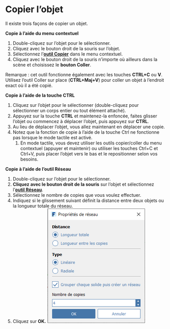 # Copier l’objet

Il existe trois façons de copier un objet.

**Copie à l’aide du menu contextuel**

1. Double-cliquez sur l’objet pour le sélectionner.
2. Cliquez avec le bouton droit de la souris sur l’objet.
3. Sélectionnez l’[**outil Copier**](tilt-array-copy-and-paste.md) dans le menu contextuel.
4. Cliquez avec le bouton droit de la souris n’importe où ailleurs dans la scène et choisissez le **bouton Coller**.

Remarque : cet outil fonctionne également avec les touches **CTRL+C** ou **V**. Utilisez l’outil Coller sur place \(**CTRL+Maj+V**\) pour coller un objet à l’endroit exact où il a été copié.

**Copie à l’aide de la touche CTRL**

1. Cliquez sur l’objet pour le sélectionner \(double-cliquez pour sélectionner un corps entier ou tout élément attaché\).
2. Appuyez sur la touche **CTRL** et maintenez-la enfoncée, faites glisser l’objet ou commencez à déplacer l’objet, puis appuyez sur **CTRL**.
3. Au lieu de déplacer l’objet, vous allez maintenant en déplacer une copie.
4. Notez que la fonction de copie à l’aide de la touche Ctrl ne fonctionne pas lorsque le mode tactile est activé.
   1. En mode tactile, vous devez utiliser les outils copier/coller du menu contextuel \(appuyer et maintenir\) ou utiliser les touches Ctrl+C et Ctrl+V, puis placer l’objet vers le bas et le repositionner selon vos besoins.

**Copie à l’aide de l’outil Réseau**

1. Double-cliquez sur l’objet pour le sélectionner.
2. **Cliquez avec le bouton droit de la souris** sur l’objet et sélectionnez l’[**outil Réseau**](tilt-array-copy-and-paste.md).
3. Sélectionnez le nombre de copies que vous voulez effectuer.
4. Indiquez si le glissement suivant définit la distance entre deux objets ou la longueur totale du réseau.
5. Cliquez sur **OK.**  ![](../.gitbook/assets/array_properties.png)

